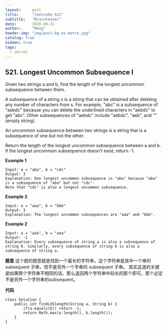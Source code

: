 ```yaml
---
layout:     post
title:      "leetcode 521"
subtitle:   "Brainteaser"
date:       2020-09-21
author:     "Meng"
header-img: "img/post-bg-os-metro.jpg"
catalog: true
hidden: true
tags:
  - secret
---
```


## 521. Longest Uncommon Subsequence I
Given two strings a and b, find the length of the longest uncommon subsequence between them.

A subsequence of a string s is a string that can be obtained after deleting any number of characters from s. For example, "abc" is a subsequence of "aebdc" because you can delete the underlined characters in "aebdc" to get "abc". Other subsequences of "aebdc" include "aebdc", "aeb", and "" (empty string).

An uncommon subsequence between two strings is a string that is a subsequence of one but not the other.

Return the length of the longest uncommon subsequence between a and b. If the longest uncommon subsequence doesn't exist, return -1.

**Example 1**

```
Input: a = "aba", b = "cdc"
Output: 3
Explanation: One longest uncommon subsequence is "aba" because "aba" is a subsequence of "aba" but not "cdc".
Note that "cdc" is also a longest uncommon subsequence.
```

**Example 2**

```
Input: a = "aaa", b = "bbb"
Output: 3
Explanation: The longest uncommon subsequences are "aaa" and "bbb".
```

**Example 2**

```
Input: a = "aaa", b = "aaa"
Output: -1
Explanation: Every subsequence of string a is also a subsequence of string b. Similarly, every subsequence of string b is also a subsequence of string a.
```


**题意** 这个题的题意就是找到一个最长的字符串，这个字符串是其中一个串的 subsequent 子串，但不是另外一个字串的 subsequent 子串。 其实这道的关键是如果两个字符串不相同的话，那么返回两个字符串中较长的那个即可，那个必定不是另外一个字符串的subsequent。

**代码**
```
class Solution {
    public int findLUSlength(String a, String b) {
        if(a.equals(b)) return -1;
        return Math.max(a.length(), b.length());
    }
}
```
